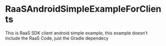 # RaaSAndroidSimpleExampleForClients
This is RaaS SDK client android simple example, this example doesn't include the RaaS Code, just the Gradle dependecy
